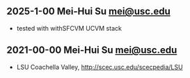 ## 2025-1-00 Mei-Hui Su <mei@usc.edu>
* tested with withSFCVM UCVM stack

## 2021-00-00 Mei-Hui Su <mei@usc.edu>
* LSU Coachella Valley, http://scec.usc.edu/scecpedia/LSU
